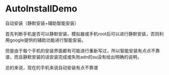 # AutoInstallDemo
自动安装（静默安装+辅助智能安装）

首先判断手机是否可以静默安装，模拟器或手机root后可以进行静默安装，否则利用google提供的辅助功能进行智能安装。

但是由于每个手机的安装界面都有可能进行重新写过，所以智能安装有点点不靠谱，而且静默安装的话安装完成或失败adn的su没有给出明确的说明，

总的来说，现在的手机来说自动安装有点不靠谱
